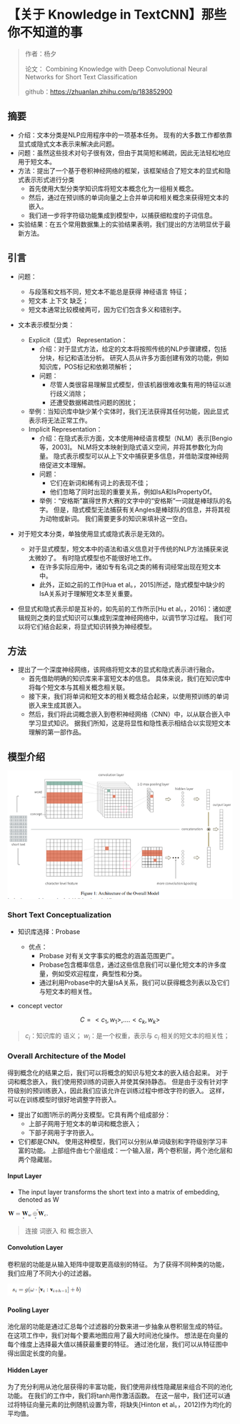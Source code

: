 # 【关于 Knowledge in TextCNN】那些你不知道的事


> 作者：杨夕
> 
> 论文： Combining Knowledge with Deep Convolutional Neural Networks for Short Text Classification
> 
> github：https://zhuanlan.zhihu.com/p/183852900


## 摘要

- 介绍：文本分类是NLP应用程序中的一项基本任务。 现有的大多数工作都依靠显式或隐式文本表示来解决此问题。 
- 问题：虽然这些技术对句子很有效，但由于其简短和稀疏，因此无法轻松地应用于短文本。
- 方法：提出了一个基于卷积神经网络的框架，该框架结合了短文本的显式和隐式表示形式进行分类
  - 首先使用大型分类学知识库将短文本概念化为一组相关概念。 
  - 然后，通过在预训练的单词向量之上合并单词和相关概念来获得短文本的嵌入。 
  - 我们进一步将字符级功能集成到模型中，以捕获细粒度的子词信息。 
- 实验结果：在五个常用数据集上的实验结果表明，我们提出的方法明显优于最新方法。

## 引言

- 问题：
  - 与段落和文档不同，短文本不能总是获得 神经语言 特征；
  - 短文本 上下文 缺乏；
  - 短文本通常比较模棱两可，因为它们包含多义和错别字。

- 文本表示模型分类：
  - Explicit（显式） Representation：
    - 介绍：对于显式方法，给定的文本将按照传统的NLP步骤建模，包括分块，标记和语法分析。 研究人员从许多方面创建有效的功能，例如知识库，POS标记和依赖项解析；
    - 问题：
      -  尽管人类很容易理解显式模型，但该机器很难收集有用的特征以进行歧义消除；
      -  还遭受数据稀疏性问题的困扰；
   - 举例：当知识库中缺少某个实体时，我们无法获得其任何功能，因此显式表示将无法正常工作。
  - Implicit Representation：
    - 介绍：在隐式表示方面，文本使用神经语言模型（NLM）表示[Bengio等，2003]。 NLM将文本映射到隐式语义空间，并将其参数化为向量。 隐式表示模型可以从上下文中捕获更多信息，并借助深度神经网络促进文本理解。 
    - 问题：
      - 它们在新词和稀有词上的表现不佳；
      - 他们忽略了同时出现的重要关系，例如IsA和IsPropertyOf。
    - 举例：“安格斯”赢得世界大赛的文字中的“安格斯”一词就是棒球队的名字。 但是，隐式模型无法捕获有关Angles是棒球队的信息，并将其视为动物或新词。 我们需要更多的知识来填补这一空白。

- 对于短文本分类，单独使用显式或隐式表示是无效的。 
  - 对于显式模型，短文本中的语法和语义信息对于传统的NLP方法捕获来说太微妙了。 有时隐式模型也不能很好地工作。 
    - 在许多实际应用中，诸如专有名词之类的稀有词经常出现在短文本中。 
    - 此外，正如之前的工作[Hua et al。，2015]所述，隐式模型中缺少的IsA关系对于理解短文本至关重要。 
- 但显式和隐式表示却是互补的，如先前的工作所示[Hu et al。，2016]：诸如逻辑规则之类的显式知识可以集成到深度神经网络中，以调节学习过程。 我们可以将它们结合起来，将显式知识转换为神经模型。

## 方法

- 提出了一个深度神经网络，该网络将短文本的显式和隐式表示进行融合。
  - 首先借助明确的知识库来丰富短文本的信息。 具体来说，我们在知识库中将每个短文本与其相关概念相关联。 
  - 接下来，我们将单词和短文本的相关概念结合起来，以使用预训练的单词嵌入来生成其嵌入。 
  - 然后，我们将此词概念嵌入到卷积神经网络（CNN）中，以从联合嵌入中学习显式知识。 据我们所知，这是将显性和隐性表示相结合以实现短文本理解的第一部作品。



## 模型介绍

![](img/20200817092523.png)

### Short Text Conceptualization

- 知识库选择：Probase
  - 优点：
    - Probase 对有关文字事实的概念的涵盖范围更广。 
    - Probase包含概率信息，通过这些信息我们可以量化短文本的许多度量，例如受欢迎程度，典型性和分类。 
    - 通过利用Probase中的大量IsA关系，我们可以获得概念列表以及它们与短文本的相关性。

- concept vector
  
$$
    C = {<c_1,w_1>,....<c_k,w_k>}
$$

> $c_i$：知识库的 语义；
> $w_i$：是一个权重，表示与 $c_i$ 相关的短文本的相关性；

### Overall Architecture of the Model

得到概念化的结果之后，我们可以将概念的知识与短文本的嵌入结合起来。 对于词和概念嵌入，我们使用预训练的词嵌入并使其保持静态。 但是由于没有针对字符级别的预训练嵌入，因此我们应该允许在训练过程中修改字符的嵌入。 这样，可以在训练模型时很好地调整字符嵌入。 

- 提出了如图1所示的两分支模型。它具有两个组成部分：
  - 上部子网用于短文本的单词和概念嵌入；
  - 下部子网用于字符嵌入。 
- 它们都是CNN。 使用这种模型，我们可以分别从单词级别和字符级别学习丰富的功能。
上部组件由七个层组成：一个输入层，两个卷积层，两个池化层和两个隐藏层。

#### Input Layer

- The input layer transforms the short text into a matrix of embedding, denoted as W

![](img/20200817093927.png)

> 连接 词嵌入 和 概念嵌入

#### Convolution Layer

卷积层的功能是从输入矩阵中提取更高级别的特征。 为了获得不同种类的功能，我们应用了不同大小的过滤器。

![](img/20200817131403.png)

#### Pooling Layer

池化层的功能是通过汇总每个过滤器的分数来进一步抽象从卷积层生成的特征。 在这项工作中，我们对每个要素地图应用了最大时间池化操作。 想法是在向量的每个维度上选择最大值以捕获最重要的特征。 通过池化层，我们可以从特征图中得出固定长度的向量。

#### Hidden Layer

为了充分利用从池化层获得的丰富功能，我们使用非线性隐藏层来组合不同的池化功能。 在我们的工作中，我们将tanh用作激活函数。 在这一层中，我们还可以通过将特征向量元素的比例随机设置为零，将缺失[Hinton et al。，2012]作为均化的平均值。